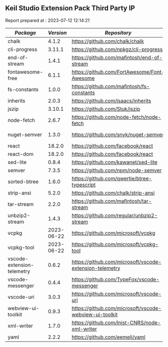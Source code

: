 ## Keil Studio Extension Pack Third Party IP

Report prepared at : 2023-07-12 12:14:21

| *Package* | *Version* | *Repository* | *License* |
|---|---|---|---|
|chalk|4.1.2|https://github.com/chalk/chalk|[MIT](https://github.com/chalk/chalk/blob/main/license)|
|cli-progress|3.11.1|https://github.com/npkgz/cli-progress|[MIT](https://github.com/npkgz/cli-progress/blob/master/LICENSE.md)|
|end-of-stream|1.4.1|https://github.com/mafintosh/end-of-stream|[MIT](https://github.com/mafintosh/end-of-stream/blob/master/LICENSE)|
|fontawesome-free|6.1.1|https://github.com/FortAwesome/Font-Awesome|[MIT](https://github.com/FortAwesome/Font-Awesome/blob/6.x/LICENSE.txt)|
|fs-constants|1.0.0|https://github.com/mafintosh/fs-constants|[MIT](https://github.com/mafintosh/fs-constants/blob/master/LICENSE)|
|inherits|2.0.3|https://github.com/isaacs/inherits|[ISC](https://github.com/isaacs/inherits/blob/main/LICENSE)|
|jszip|3.10.1|https://github.com/Stuk/jszip|[MIT](https://github.com/Stuk/jszip/blob/master/LICENSE.markdown)|
|node-fetch|2.6.7|https://github.com/node-fetch/node-fetch|[MIT](https://github.com/node-fetch/node-fetch/blob/master/LICENSE.md)|
|nuget-semver|1.3.0|https://github.com/snyk/nuget-semver|[Apache-2.0](https://github.com/snyk/nuget-semver/blob/master/LICENSE)|
|react|18.2.0|https://github.com/facebook/react|[MIT](https://github.com/facebook/react/blob/main/LICENSE)|
|react-dom|18.2.0|https://github.com/facebook/react|[MIT](https://github.com/facebook/react/blob/main/LICENSE)|
|sed-lite|0.8.4|https://github.com/kawanet/sed-lite|[MIT](https://github.com/kawanet/sed-lite/blob/master/LICENSE)|
|semver|7.3.5|https://github.com/npm/node-semver|[ISC](https://github.com/npm/node-semver/blob/main/LICENSE)|
|sorted-btree|1.6.0|https://github.com/qwertie/btree-typescript|[MIT](https://github.com/qwertie/btree-typescript/blob/master/LICENSE)|
|strip-ansi|5.2.0|https://github.com/chalk/strip-ansi|[MIT](https://github.com/chalk/strip-ansi/blob/main/license)|
|tar-stream|2.2.0|https://github.com/mafintosh/tar-stream|[MIT](https://github.com/mafintosh/tar-stream/blob/master/LICENSE)|
|unbzip2-stream|1.4.3|https://github.com/regular/unbzip2-stream|[MIT](https://github.com/regular/unbzip2-stream/blob/master/LICENSE)|
|vcpkg|2023-06-22|https://github.com/microsoft/vcpkg|[MIT](https://github.com/microsoft/vcpkg/blob/master/LICENSE.txt)|
|vcpkg-tool|2023-06-22|https://github.com/microsoft/vcpkg-tool|[MIT](https://github.com/microsoft/vcpkg-tool/blob/main/LICENSE.txt)|
|vscode-extension-telemetry|0.6.2|https://github.com/microsoft/vscode-extension-telemetry|[MIT](https://github.com/microsoft/vscode-extension-telemetry/blob/main/LICENSE)|
|vscode-messenger|0.4.4|https://github.com/TypeFox/vscode-messenger|[MIT](https://github.com/TypeFox/vscode-messenger/blob/main/LICENSE)|
|vscode-uri|3.0.3|https://github.com/microsoft/vscode-uri|[MIT](https://github.com/microsoft/vscode-uri/blob/main/LICENSE.md)|
|webview-ui-toolkit|0.9.3|https://github.com/microsoft/vscode-webview-ui-toolkit|[MIT](https://github.com/microsoft/vscode-webview-ui-toolkit/blob/main/LICENSE)|
|xml-writer|1.7.0|https://github.com/Inist-CNRS/node-xml-writer|[MIT](https://github.com/Inist-CNRS/node-xml-writer/blob/master/LICENSE)|
|yaml|2.2.2|https://github.com/eemeli/yaml|[ISC](https://github.com/eemeli/yaml/blob/main/LICENSE)|
